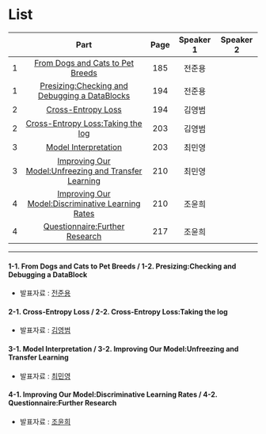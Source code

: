 # List
| | Part | Page | Speaker 1 | Speaker 2 |
|:-:|:-----:|:----:|:---------:|:---------:|
|1|[From Dogs and Cats to Pet Breeds](#1-1)|185|전준용| |
|1|[Presizing:Checking and Debugging a DataBlocks](#1-2)|194|전준용| |
|2|[Cross-Entropy Loss](#2-1)|194|김영범| |
|2|[Cross-Entropy Loss:Taking the log](#2-2)|203|김영범| |
|3|[Model Interpretation](#3-1)|203|최민영| |
|3|[Improving Our Model:Unfreezing and Transfer Learning](#3-2)|210|최민영| |
|4|[Improving Our Model:Discriminative Learning Rates](#4-1)|210|조윤희| |
|4|[Questionnaire:Further Research](#4-2)|217|조윤희| |



---

<div id="1-1"></div>
<div id="1-2"></div>

#### 1-1. From Dogs and Cats to Pet Breeds / 1-2. Presizing:Checking and Debugging a DataBlock
* 발표자료 : [전준용]()

    

<div id="2-1"></div>
<div id="2-2"></div>
    
#### 2-1. Cross-Entropy Loss / 2-2. Cross-Entropy Loss:Taking the log
* 발표자료 : [김영범]()
    


<div id="3-1"></div>
<div id="3-2"></div>

#### 3-1. Model Interpretation / 3-2. Improving Our Model:Unfreezing and Transfer Learning
* 발표자료 : [최민영]()
    




<div id="4-1"></div>
<div id="4-2"></div>

#### 4-1. Improving Our Model:Discriminative Learning Rates / 4-2. Questionnaire:Further Research
* 발표자료 : [조윤희](5th_Week_Sun_04_조윤희.pdf)
    